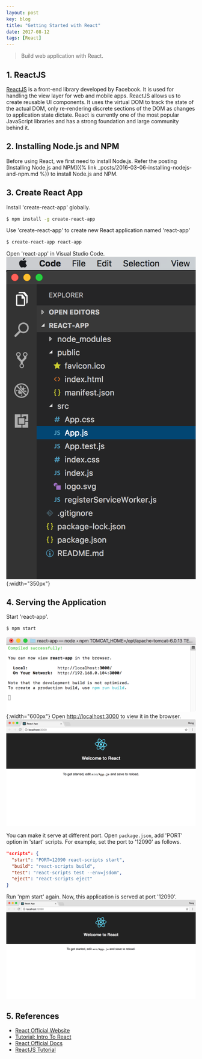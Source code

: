 ```yaml
---
layout: post
key: blog
title: "Getting Started with React"
date: 2017-08-12
tags: [React]
---
```


> Build web application with React.

## 1. ReactJS
[ReactJS](https://reactjs.org/) is a front-end library developed by Facebook. It is used for handling the view layer for web and mobile apps. ReactJS allows us to create reusable UI components. It uses the virtual DOM to track the state of the actual DOM, only re-rendering discrete sections of the DOM as changes to application state dictate. React is currently one of the most popular JavaScript libraries and has a strong foundation and large community behind it.

## 2. Installing Node.js and NPM
Before using React, we first need to install Node.js. Refer the posting [Installing Node.js and NPM]({% link _posts/2016-03-06-installing-nodejs-and-npm.md %}) to install Node.js and NPM.

## 3. Create React App
Install 'create-react-app' globally.
```sh
$ npm install -g create-react-app
```
Use 'create-react-app' to create new React application named 'react-app'
```sh
$ create-react-app react-app
```
Open 'react-app' in Visual Studio Code.
![MIME Type](/public/pics/2017-08-12/project.png){:width="350px"}

## 4. Serving the Application
Start 'react-app'.
```sh
$ npm start
```
![MIME Type](/public/pics/2017-08-12/npmstart.png){:width="600px"}
Open [http://localhost:3000](http://localhost:3000) to view it in the browser.
![MIME Type](/public/pics/2017-08-12/runapp.png)

You can make it serve at different port. Open `package.json`, add 'PORT' option in 'start' scripts. For example, set the port to '12090' as follows.
```json
"scripts": {
  "start": "PORT=12090 react-scripts start",
  "build": "react-scripts build",
  "test": "react-scripts test --env=jsdom",
  "eject": "react-scripts eject"
}
```
Run 'npm start' again. Now, this application is served at port '12090'.
![MIME Type](/public/pics/2017-08-12/changeport.png)  

## 5. References
* [React Official Website](https://reactjs.org/)
* [Tutorial: Intro To React](https://reactjs.org/tutorial/tutorial.html)
* [React Official Docs](https://reactjs.org/docs/hello-world.html)
* [ReactJS Tutorial](https://www.tutorialspoint.com/reactjs/index.htm)
